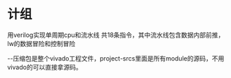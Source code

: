 # 计组
用verilog实现单周期cpu和流水线
共18条指令，其中流水线包含数据内部前推，lw的数据冒险和控制冒险


--压缩包是整个vivado工程文件，project-srcs里面是所有module的源码，不用vivado的可以直接拿源码。

